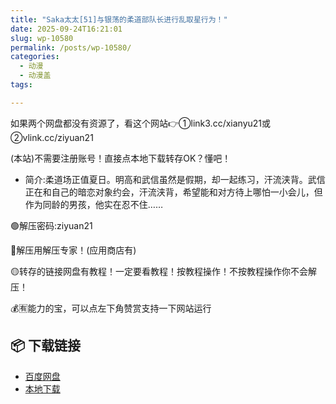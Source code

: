 ```yaml
---
title: "Saka太太[51]与银荡的柔道部队长进行乱取星行为！"
date: 2025-09-24T16:21:01
slug: wp-10580
permalink: /posts/wp-10580/
categories:
  - 动漫
  - 动漫盖
tags:

---
```


如果两个网盘都没有资源了，看这个网站👉①link3.cc/xianyu21或②vlink.cc/ziyuan21

(本站)不需要注册账号！直接点本地下载转存OK？懂吧！

*   简介:柔道场正值夏日。明高和武信虽然是假期，却一起练习，汗流浃背。武信正在和自己的暗恋对象约会，汗流浃背，希望能和对方待上哪怕一小会儿，但作为同龄的男孩，他实在忍不住……

🟢解压密码:ziyuan21

🔵解压用解压专家！(应用商店有)

🟡转存的链接网盘有教程！一定要看教程！按教程操作！不按教程操作你不会解压！

💰🈶能力的宝，可以点左下角赞赏支持一下网站运行

## 📦 下载链接
- [百度网盘](https://blziyuan21.com/pay-download/10580?key=2b28a6b5fa&down_id=0)
- [本地下载](https://blziyuan21.com/pay-download/10580?key=2b28a6b5fa&down_id=1)


